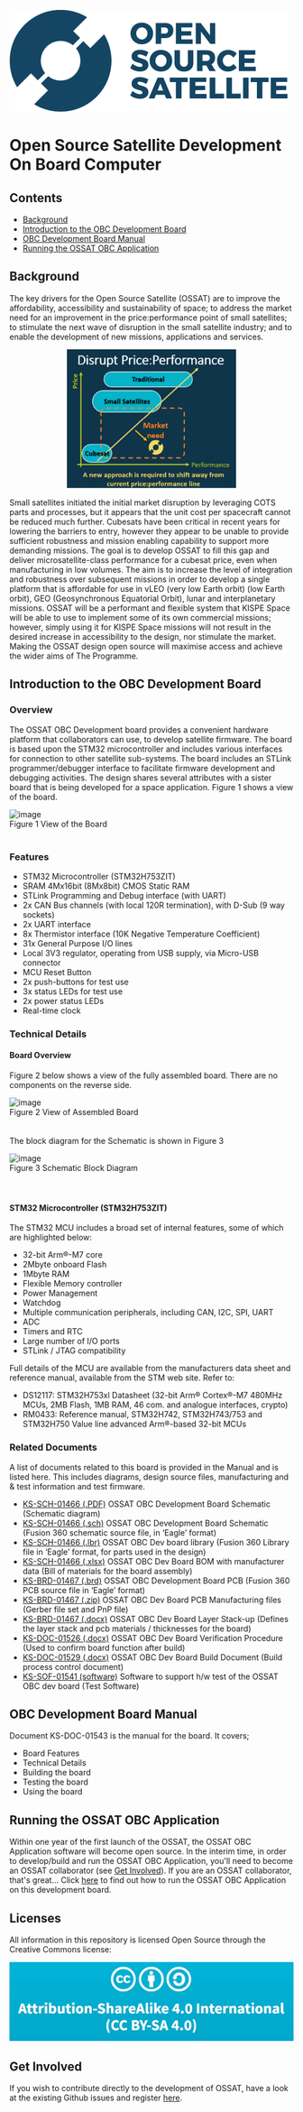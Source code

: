![](gui_assets/OSSAT-LOGO-BLUE.png)
# Open Source Satellite Development On Board Computer

## Contents
- [Background](#background)
- [Introduction to the OBC Development Board](#Introduction-to-the-OBC-Development-Board)
- [OBC Development Board Manual](#OBC-Development-Board-Manual)
- [Running the OSSAT OBC Application](#running-the-ossat-obc-application)

## Background
The key drivers for the Open Source Satellite (OSSAT) are to improve the affordability, accessibility and
sustainability of space; to address the market need for an improvement in the
price:performance point of small satellites; to stimulate the next wave of disruption
in the small satellite industry; and to enable the development of new missions,
applications and services.
<p style="text-align: center;">
<img src="https://github.com/Open-Source-Satellite/OSSAT_OBC_Dev_Board/blob/main/gui_assets/OSSAT_History.jpg?raw=true" alt="OSSAT History"/ width="300">
</p>
Small satellites initiated the initial market
disruption by leveraging COTS parts and
processes, but it appears that the unit cost
per spacecraft cannot be reduced much
further.  
Cubesats have been critical in recent years for
lowering the barriers to entry, however they
appear to be unable to provide sufficient
robustness and mission enabling capability to
support more demanding missions.  
The goal is to develop OSSAT to fill this gap and deliver microsatellite-class
performance for a cubesat price, even when manufacturing in low volumes. The
aim is to increase the level of integration and robustness over subsequent missions
in order to develop a single platform that is affordable for use in vLEO (very low
Earth orbit) (low Earth orbit), GEO (Geosynchronous Equatorial Orbit), lunar and
interplanetary missions.  
OSSAT will be a performant and flexible
system that KISPE Space will be able to use to implement some of its own
commercial missions; however, simply using it for KISPE Space missions will not
result in the desired increase in accessibility to the design, nor stimulate the
market.  
Making the OSSAT design open source will maximise access and achieve the wider aims of The
Programme.  

## Introduction to the OBC Development Board
### Overview
The OSSAT OBC Development board provides a convenient hardware platform that collaborators can use, to develop satellite firmware.
The board is based upon the STM32 microcontroller and includes various interfaces for connection to other satellite sub-systems. 
The board includes an STLink programmer/debugger interface to facilitate firmware development and debugging activities.
The design shares several attributes with a sister board that is being developed for a space application.
Figure 1 shows a view of the board.

![image](https://user-images.githubusercontent.com/111048316/216616583-057bedc1-52d7-4567-b377-4d88b519655f.png)   
Figure 1  View of the Board
<br/>
<br/>
### Features
- STM32 Microcontroller (STM32H753ZIT)
- SRAM 4Mx16bit (8Mx8bit) CMOS Static RAM
- STLink Programming and Debug interface (with UART)
- 2x CAN Bus channels (with local 120R termination), with D-Sub (9 way sockets)
- 2x UART interface
- 8x Thermistor interface (10K Negative Temperature Coefficient)
- 31x General Purpose I/O lines
- Local 3V3 regulator, operating from USB supply, via Micro-USB connector
- MCU Reset Button
- 2x push-buttons for test use
- 3x status LEDs for test use
- 2x power status LEDs
- Real-time clock

### Technical Details
#### Board Overview
Figure 2 below shows a view of the fully assembled board. There are no components on the reverse side.

![image](https://user-images.githubusercontent.com/111048316/216617689-4c41ee5b-1571-40e6-a27d-4a0dc18d36d7.png)   
Figure 2  View of Assembled Board
<br/>   
<br/> 
The block diagram for the Schematic is shown in Figure 3

![image](https://user-images.githubusercontent.com/111048316/216617843-7995490b-6f9a-41d4-85e5-43f7f01a4bd4.png)   
Figure 3  Schematic Block Diagram
<br/>   
<br/> 
#### STM32 Microcontroller (STM32H753ZIT)
The STM32 MCU includes a broad set of internal features, some of which are highlighted below:
- 32-bit Arm®-M7 core
- 2Mbyte onboard Flash
- 1Mbyte RAM
- Flexible Memory controller
- Power Management
- Watchdog
- Multiple communication peripherals, including CAN, I2C, SPI, UART
- ADC
- Timers and RTC
- Large number of I/O ports
- STLink / JTAG compatibility

Full details of the MCU are available from the manufacturers data sheet and reference manual, available from the STM web site. Refer to:
- DS12117: STM32H753xl Datasheet (32-bit Arm® Cortex®-M7 480MHz MCUs, 2MB Flash, 1MB RAM, 46 com. and analogue interfaces, crypto)
- RM0433: Reference manual, STM32H742, STM32H743/753 and STM32H750 Value line advanced Arm®-based 32-bit MCUs

### Related Documents
A list of documents related to this board is provided in the Manual and is listed here. This includes diagrams, design source files, manufacturing and & test information and test firmware.
- [KS-SCH-01466 (.PDF)](https://github.com/Open-Source-Satellite/OSSAT_OBC_Dev_Board/blob/main/OSSAT%20OBC%20Dev%20Board%20Drawings/KS-SCH-01466%20V01%20OSSAT%20OBC%20Dev%20Board%20Schematic.pdf) OSSAT OBC Development Board Schematic (Schematic diagram)
- [KS-SCH-01466 (.sch)](https://github.com/Open-Source-Satellite/OSSAT_OBC_Dev_Board/blob/main/OSSAT%20OBC%20Dev%20Board%20Drawings/CAD%20Source%20Files/KS-SCH-01466-01%20OSSAT%20OBC%20Dev%20Board%20Schematic.sch) OSSAT OBC Development Board Schematic (Fusion 360 schematic source file, in ‘Eagle’ format)
- [KS-SCH-01466 (.lbr)](https://github.com/Open-Source-Satellite/OSSAT_OBC_Dev_Board/blob/main/OSSAT%20OBC%20Dev%20Board%20Drawings/CAD%20Source%20Files/KS-SCH-01466-01%20OSSAT_OBC_Dev_Board_Library.lbr) OSSAT OBC Dev board library (Fusion 360 Library file in ‘Eagle’ format, for parts used in the design)
- [KS-SCH-01466 (.xlsx)](https://github.com/Open-Source-Satellite/OSSAT_OBC_Dev_Board/blob/main/OSSAT%20OBC%20Dev%20Board%20Drawings/KS-SCH-01466-01%20OSSAT%20OBC%20Dev%20Brd%20BOM%20with%20Mfr%20Data.xlsx) OSSAT OBC Dev Board BOM with manufacturer data (Bill of materials for the board assembly)
- [KS-BRD-01467 (.brd)](https://github.com/Open-Source-Satellite/OSSAT_OBC_Dev_Board/blob/main/OSSAT%20OBC%20Dev%20Board%20Drawings/CAD%20Source%20Files/KS-SCH-01467%20OSSAT%20OBC%20Dev%20Board%20PCB.brd) OSSAT OBC Development Board PCB (Fusion 360 PCB source file in ‘Eagle’ format)
- [KS-BRD-01467 (.zip)](https://github.com/Open-Source-Satellite/OSSAT_OBC_Dev_Board/blob/main/OSSAT%20OBC%20Dev%20Board%20Drawings/Gerber%20Files/KS-BRD-01467-02%20OSSAT%20Sw%20Dev%20Board%20PCB_2022-12-08.zip) OSSAT OBC Dev Board PCB Manufacturing files	(Gerber file set and PnP file)
- [KS-BRD-01467 (.docx)](https://github.com/Open-Source-Satellite/OSSAT_OBC_Dev_Board/blob/main/OSSAT%20OBC%20Dev%20Board%20Drawings/KS-BRD-01467-02%20OSSAT%20OBC%20Dev%20board%20PCB%20Layer%20Stackup.docx) OSSAT OBC Dev Board Layer Stack-up (Defines the layer stack and pcb materials / thicknesses for the board)
- [KS-DOC-01526 (.docx)](https://github.com/Open-Source-Satellite/OSSAT_OBC_Dev_Board/blob/main/OSSAT%20OBC%20Dev%20Board%20Drawings/KS-DOC-01526-02%20OSSAT%20OBC%20Dev%20Board%20Verification%20Procedure.docx) OSSAT OBC Dev Board Verification Procedure	(Used to confirm board function after build)
- [KS-DOC-01529 (.docx)](https://github.com/Open-Source-Satellite/OSSAT_OBC_Dev_Board/blob/main/OSSAT%20OBC%20Dev%20Board%20Drawings/KS-DOC-01529-01%20OSSAT%20OBC%20Dev%20Board%20Build%20Document.docx) OSSAT OBC Dev Board Build Document (Build process control document)
- [KS-SOF-01541 (software)](https://github.com/Open-Source-Satellite/OSSAT_OBC_Dev_Board/releases/tag/KS-SOF-01541-01) Software to support h/w test of the OSSAT OBC dev board	(Test Software)

## OBC Development Board Manual
Document KS-DOC-01543 is the manual for the board. It covers;
- Board Features
- Technical Details
- Building the board
- Testing the board
- Using the board

## Running the OSSAT OBC Application
Within one year of the first launch of the OSSAT, the OSSAT OBC Application software will become open source. In the interim time, in order to develop/build and run the OSSAT OBC Application, you'll need to become an OSSAT collaborator (see [Get Involved](#get-involved])).
If you are an OSSAT collaborator, that's great... Click [here](/OBC_CODE_README.md) to find out how to run the OSSAT OBC Application on this development board.

## Licenses
All information in this repository is licensed Open Source through the Creative Commons license:

![](gui_assets/CC-BY-SA.jpg)

## Get Involved
If you wish to contribute directly to the development of OSSAT, have a look at the existing Github issues and register [here](https://www.opensourcesatellite.org/register/).
